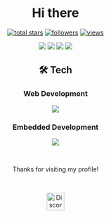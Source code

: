 <h1 align="center"> Hi there</h1>

<p align="center">
  <a href="https://github.com/yhkq1?tab=repositories&sort=stargazers">
    <img alt="total stars" title="Total stars on GitHub" src="https://custom-icon-badges.demolab.com/github/stars/yhkq1?style=for-the-badge&logo=star"/></a>
  <a href="https://github.com/yhkq1?tab=followers">
    <img alt="followers" title="Follow me on Github" src="https://custom-icon-badges.demolab.com/github/followers/yhkq1?style=for-the-badge&logo=person-add&label=Follow&logoColor=white"/></a><!--&date=23022025-->
  <a href="https://github.com/yhkq1/">
    <img alt="views" title="GitHub profile views" src="https://komarev.com/ghpvc/?username=yhkq1&style=for-the-badge"/></a>
</p>

<p align="center">
<img src="https://github-readme-streak-stats-9m8ugfa77-denvercoder1.vercel.app/?user=yhkq1&theme=transparent&hide_border=true&date=23022025">

<img src="https://github-readme-stats.vercel.app/api?username=yhkq1&hide_border=true&theme=transparent&date=16022025">
<img src="https://github-readme-stats.vercel.app/api/top-langs?username=yhkq1&layout=compact&hide_border=true&theme=transparent&date=23022025">

<img src="https://github-profile-trophy.vercel.app/?username=yhkq1&theme=discord&date=23022025">

</p>

<h2 align="center"> 🛠️ Tech </h2>

<h3 align="center">Web Development</h2>

<p align="center">
<img src="https://skillicons.dev/icons?i=linux,webstorm,visualstudio,python,html,css,js,react,jquery,bootstrap,redux,angular,vue,sass,tailwind,git,github,nodejs,npm,mongodb&perline="8">
</p>
<h3 align="center">Embedded Development</h3>
<p align="center">
<img src="https://skillicons.dev/icons?i=cs,arduino,windows&perline="8">
</p>

<!--
<h2 align="center">📚  Projects</h2>
-->
<!--
<h2 align="center"> 💬 Contact me </h2>
-->
<!--
<p align="center">
<a href=""><img src=""></a>
</p>
-->
<br>
<p align="center">
Thanks for visiting my profile!
</p>
<br>
<p align="center">
  <a href="https://discord.com/users/789782857852911616"><img src="https://uxwing.com/wp-content/themes/uxwing/download/brands-and-social-media/discord-white-icon.png" width="40" alt="Discord Logo"></a>
</p>
